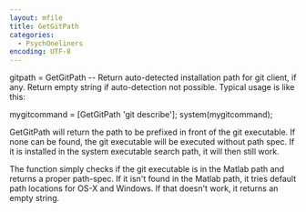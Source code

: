 ```yaml
---
layout: mfile
title: GetGitPath
categories:
  - PsychOneliners
encoding: UTF-8
---
```


gitpath = GetGitPath -- Return auto-detected installation path
for git client, if any. Return empty string if auto-detection not
possible. Typical usage is like this:

mygitcommand = [GetGitPath 'git describe']; system(mygitcommand);

GetGitPath will return the path to be prefixed in front of the git
executable. If none can be found, the git executable will be executed
without path spec. If it is installed in the system executable search
path, it will then still work.

The function simply checks if the git executable is in the Matlab path
and returns a proper path-spec. If it isn't found in the Matlab path, it
tries default path locations for OS-X and Windows. If that doesn't work,
it returns an empty string.